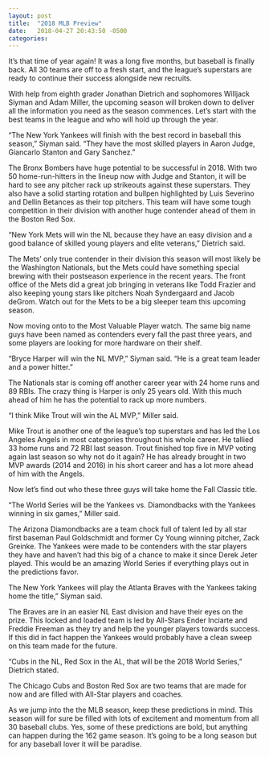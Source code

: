 ```yaml
---
layout: post
title:  "2018 MLB Preview"
date:   2018-04-27 20:43:50 -0500
categories: 
---
```

It’s that time of year again! It was a long five months, but baseball is finally back. All 30 teams are off to a fresh start, and the league’s superstars are ready to continue their success alongside new recruits.

With help from eighth grader Jonathan Dietrich and sophomores Willjack Siyman  and Adam Miller, the upcoming season will broken down to deliver all the information you need as the season commences. Let’s start with the best teams in the league and who will hold up through the year.

“The New York Yankees will finish with the best record in baseball this season,” Siyman said. “They have the most skilled players in Aaron Judge, Giancarlo Stanton and Gary Sanchez.”

The Bronx Bombers have huge potential to be successful in 2018. With two 50 home-run-hitters in the lineup now with Judge and Stanton, it will be hard to see any pitcher rack up strikeouts against these superstars. They also have a solid starting rotation and bullpen highlighted by Luis Severino and Dellin Betances as their top pitchers. This team will have some tough competition in their division with another huge contender ahead of them in the Boston Red Sox.

“New York Mets will win the NL because they have an easy division and a good balance of skilled young players and elite veterans,” Dietrich said.

The Mets’ only true contender in their division this season will most likely be the Washington Nationals, but the Mets could have something special brewing with their postseason experience in the recent years. The front office of the Mets did a great job bringing in veterans like Todd Frazier and also keeping young stars like pitchers Noah Syndergaard and Jacob deGrom. Watch out for the Mets to be a big sleeper team this upcoming season.

Now moving onto to the Most Valuable Player watch. The same big name guys have been named as contenders every fall the past three years, and some players are looking for more hardware on their shelf.

“Bryce Harper will win the NL MVP,” Siyman said. “He is a great team leader and a power hitter.”

The Nationals star is coming off another career year with 24 home runs and 89 RBIs. The crazy thing is Harper is only 25 years old. With this much ahead of him he has the potential to rack up more numbers.

“I think Mike Trout will win the AL MVP,” Miller said.

Mike Trout is another one of the league’s top superstars and has led the Los Angeles Angels in most categories throughout his whole career. He tallied 33 home runs and 72 RBI last season. Trout finished top five in MVP voting again last season so why not do it again? He has already brought in two MVP awards (2014 and 2016) in his short career and has a lot more ahead of him with the Angels. 

Now let’s find out who these three guys will take home the Fall Classic title.

“The World Series will be the Yankees vs. Diamondbacks with the Yankees winning in six games,” Miller said.

The Arizona Diamondbacks are a team chock full of talent led by all star first baseman Paul Goldschmidt and former Cy Young winning pitcher, Zack Greinke. The Yankees were made to be contenders with the star players they have and haven’t had this big of a chance to make it since Derek Jeter played. This would be an amazing World Series if everything plays out in the predictions favor.

The New York Yankees will play the Atlanta Braves with the Yankees taking home the title,” Siyman said.

The Braves are in an easier NL East division and have their eyes on the prize. This locked and loaded team is led by All-Stars Ender Inciarte and Freddie Freeman as they try and help the younger players towards success. If this did in fact happen the Yankees would probably have a clean sweep on this team made for the future.

“Cubs in the NL, Red Sox in the AL, that will be the 2018 World Series,” Dietrich stated.

The Chicago Cubs and Boston Red Sox are two teams that are made for now and are filled with All-Star players and coaches. 

As we jump into the the MLB season, keep these predictions in mind. This season will for sure be filled with lots of excitement and momentum from all 30 baseball clubs. Yes, some of these predictions are bold, but anything can happen during the 162 game season. It’s going to be a long season but for any baseball lover it will be  paradise.


